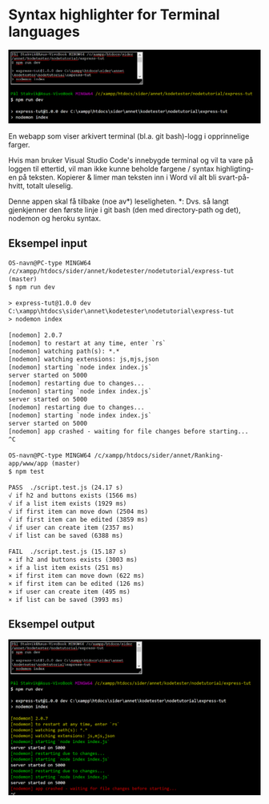 # Syntax highlighter for Terminal languages
![App_interface](images/app.png)

En webapp som viser arkivert terminal (bl.a. git bash)-logg i opprinnelige farger.

Hvis man bruker Visual Studio Code's innebygde terminal og vil ta vare på loggen til ettertid, vil man ikke kunne beholde fargene / syntax highligting-en på teksten. Kopierer & limer man teksten inn i Word vil alt bli svart-på-hvitt, totalt uleselig.

Denne appen skal få tilbake (noe av*) leseligheten. *: Dvs. så langt gjenkjenner den første linje i git bash (den med directory-path og det), nodemon og heroku syntax.

## Eksempel input
```
OS-navn@PC-type MINGW64 /c/xampp/htdocs/sider/annet/kodetester/nodetutorial/express-tut (master)
$ npm run dev

> express-tut@1.0.0 dev C:\xampp\htdocs\sider\annet\kodetester\nodetutorial\express-tut
> nodemon index

[nodemon] 2.0.7
[nodemon] to restart at any time, enter `rs`
[nodemon] watching path(s): *.*
[nodemon] watching extensions: js,mjs,json
[nodemon] starting `node index index.js`
server started on 5000
[nodemon] restarting due to changes...
[nodemon] starting `node index index.js`
server started on 5000
[nodemon] restarting due to changes...
[nodemon] starting `node index index.js`
server started on 5000
[nodemon] app crashed - waiting for file changes before starting...
^C

OS-navn@PC-type MINGW64 /c/xampp/htdocs/sider/annet/Ranking-app/www/app (master)
$ npm test

PASS  ./script.test.js (24.17 s)
√ if h2 and buttons exists (1566 ms)
√ if a list item exists (1929 ms)
√ if first item can move down (2504 ms)
√ if first item can be edited (3859 ms)
√ if user can create item (2357 ms)
√ if list can be saved (6388 ms)

FAIL  ./script.test.js (15.187 s)
× if h2 and buttons exists (3003 ms)
× if a list item exists (251 ms)
× if first item can move down (622 ms)
× if first item can be edited (126 ms)
× if user can create item (495 ms)
× if list can be saved (3993 ms)
```

## Eksempel output
![App_results](images/app-results.png)
